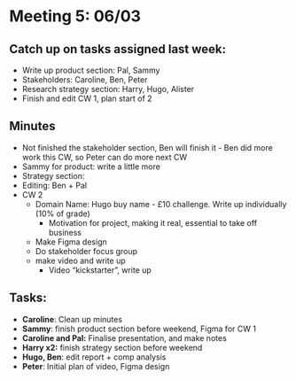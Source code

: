 # Meeting 5: 06/03

## Catch up on tasks assigned last week:

- Write up product section: Pal, Sammy
- Stakeholders: Caroline, Ben, Peter
- Research strategy section: Harry, Hugo, Alister
- Finish and edit CW 1, plan start of 2

## Minutes

- Not finished the stakeholder section, Ben will finish it - Ben did more work this CW, so Peter can do more next CW
- Sammy for product: write a little more
- Strategy section:
- Editing: Ben + Pal
- CW 2
  - Domain Name: Hugo buy name - £10 challenge. Write up individually (10% of grade)
    - Motivation for project, making it real, essential to take off business
  - Make Figma design
  - Do stakeholder focus group
  - make video and write up
    - Video “kickstarter”, write up

## Tasks:

- **Caroline**: Clean up minutes
- **Sammy**: finish product section before weekend, Figma for CW 1
- **Caroline and Pal:** Finalise presentation, and make notes
- **Harry x2:** finish strategy section before weekend
- **Hugo, Ben**: edit report + comp analysis
- **Peter**: Initial plan of video, Figma design

